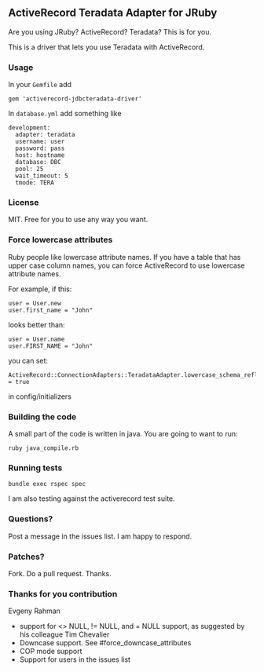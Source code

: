 ## ActiveRecord Teradata Adapter for JRuby

Are you using JRuby? ActiveRecord?  Teradata?  This is for you.

This is a driver that lets you use Teradata with ActiveRecord.

### Usage

In your `Gemfile` add

    gem 'activerecord-jdbcteradata-driver'

In `database.yml` add something like
 
    development:
      adapter: teradata
      username: user
      password: pass
      host: hostname
      database: DBC
      pool: 25
      wait_timeout: 5
      tmode: TERA

### License

MIT.  Free for you to use any way you want.

### Force lowercase attributes

Ruby people like lowercase attribute names.  If you have a table that
has upper case column names, you can force ActiveRecord to use lowercase
attribute names.

For example, if this:

    user = User.new
    user.first_name = "John"

looks better than:

    user = User.name
    user.FIRST_NAME = "John"

you can set:

    ActiveRecord::ConnectionAdapters::TeradataAdapter.lowercase_schema_reflection = true

in config/initializers

### Building the code

A small part of the code is written in java.  You are going to want to
run:

    ruby java_compile.rb

### Running tests

    bundle exec rspec spec

I am also testing against the activerecord test suite.

### Questions?

Post a message in the issues list.  I am happy to respond.

### Patches?

Fork.  Do a pull request.  Thanks.

### Thanks for you contribution

Evgeny Rahman

* support for <> NULL, != NULL, and = NULL support, as suggested by his
  colleague Tim Chevalier
* Downcase support.  See #force_downcase_attributes
* COP mode support
* Support for users in the issues list


